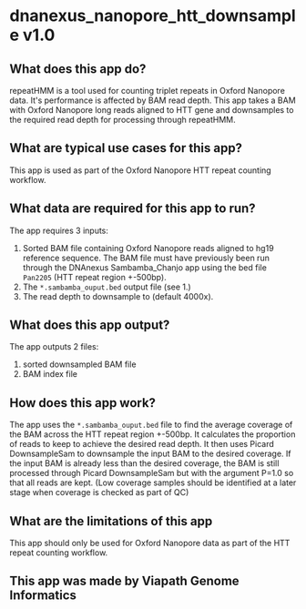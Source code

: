 # dnanexus_nanopore_htt_downsample v1.0

## What does this app do?
repeatHMM is a tool used for counting triplet repeats in Oxford Nanopore data. It's performance is affected by BAM read depth. This app takes a BAM with Oxford Nanopore long reads aligned to HTT gene and downsamples to the required read depth for processing through repeatHMM.

## What are typical use cases for this app?
This app is used as part of the Oxford Nanopore HTT repeat counting workflow.

## What data are required for this app to run?
The app requires 3 inputs:
1. Sorted BAM file containing Oxford Nanopore reads aligned to hg19 reference sequence. The BAM file must have previously been run through the DNAnexus Sambamba_Chanjo app using the bed file `Pan2205` (HTT repeat region +-500bp). 
2. The `*.sambamba_ouput.bed` output file (see 1.)
3. The read depth to downsample to (default 4000x).

## What does this app output?
The app outputs 2 files:
1. sorted downsampled BAM file
2. BAM index file

## How does this app work?
The app uses the `*.sambamba_ouput.bed` file to find the average coverage of the BAM across the HTT repeat region +-500bp. It calculates the proportion of reads to keep to achieve the desired read depth. It then uses Picard DownsampleSam to downsample the input BAM to the desired coverage. If the input BAM is already less than the desired coverage, the BAM is still processed through Picard DownsampleSam but with the argument P=1.0 so that all reads are kept. (Low coverage samples should be identified at a later stage when coverage is checked as part of QC) 

## What are the limitations of this app
This app should only be used for Oxford Nanopore data as part of the HTT repeat counting workflow.

## This app was made by Viapath Genome Informatics 